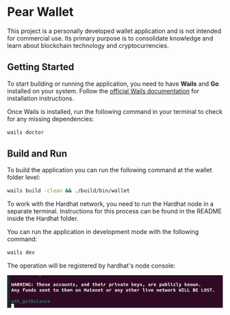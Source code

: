# Pear Wallet

This project is a personally developed wallet application and is not intended for commercial use. Its primary purpose is to consolidate knowledge and learn about blockchain technology and cryptocurrencies.

## **Getting Started**

To start building or running the application, you need to have **Wails** and **Go** installed on your system. Follow the [official Wails documentation](https://wails.io/docs/gettingstarted/installation) for installation instructions.

Once Wails is installed, run the following command in your terminal to check for any missing dependencies:  
```bash
wails doctor
```
## Build and Run

To build the application you can run the following command at the wallet folder level: 

```bash
wails build -clean && ./build/bin/wallet
```

To work with the Hardhat network, you need to run the Hardhat node in a separate terminal. Instructions for this process can be found in the README inside the Hardhat folder.


You can run the application in development mode with the following command:
```bash
wails dev
```


The operation will be registered by hardhat's node console:

![alt text](hardhat-output.png)
